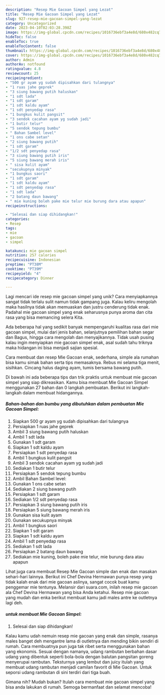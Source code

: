 ```yaml
---
description: "Resep Mie Gacoan Simpel yang Lezat"
title: "Resep Mie Gacoan Simpel yang Lezat"
slug: 927-resep-mie-gacoan-simpel-yang-lezat
category: Uncategorized
date: 2023-04-10T02:03:28.398Z
image: https://img-global.cpcdn.com/recipes/1016736ebf3a4e8d/680x482cq70/mie-gacoan-simpel-foto-resep-utama.jpg
hideToc: false
enableToc: true
enableTocContent: false
thumbnail: https://img-global.cpcdn.com/recipes/1016736ebf3a4e8d/680x482cq70/mie-gacoan-simpel-foto-resep-utama.jpg
cover: https://img-global.cpcdn.com/recipes/1016736ebf3a4e8d/680x482cq70/mie-gacoan-simpel-foto-resep-utama.jpg
author: Admin
authorAv: notfound
ratingvalue: 4.8
reviewcount: 25
recipeingredient:
- "500 gr ayam yg sudah dipisahkan dari tulangnya"
- "1 ruas jahe geprek"
- "3 siung bawang putih haluskan"
- "1 sdt lada"
- "1 sdt garam"
- "1 sdt kaldu ayam"
- "1 sdt penyedap rasa"
- "1 bungkus kulit pangsit"
- "3 sendok cacahan ayam yg sudah jadi"
- "1 butir telur"
- "5 sendok tepung bumbu"
- " Bahan Sambel level"
- "1 ons cabe setan"
- "2 siung bawang putih"
- "1 sdt garam"
- "1/2 sdt penyedap rasa"
- "3 siung bawang putih iris"
- "5 siung bawang merah iris"
- " sisa kulit ayam"
- "secukupnya minyak"
- "1 bungkus saori"
- "1 sdt garam"
- "1 sdt kaldu ayam"
- "1 sdt penyedap rasa"
- "1 sdt lada"
- "2 batang daun bawang"
- " mie kuning boleh pake mie telur mie burung dara atau apapun"
recipeinstructions:

- "Selesai dan siap dihidangkan!"
categories:
- Resep
tags:
- mie
- gacoan
- simpel

katakunci: mie gacoan simpel 
nutrition: 257 calories
recipecuisine: Indonesian
preptime: "PT38M"
cooktime: "PT39M"
recipeyield: "4"
recipecategory: Dinner

---
```





Lagi mencari ide resep mie gacoan simpel yang unik? Cara menyiapkannya sangat tidak terlalu sulit namun tidak gampang juga. Kalau keliru mengolah maka hasilnya tidak akan memuaskan dan justru cenderung tidak enak. Padahal mie gacoan simpel yang enak seharusnya punya aroma dan cita rasa yang bisa memancing selera Kita.





Ada beberapa hal yang sedikit banyak mempengaruhi kualitas rasa dari mie gacoan simpel, mulai dari jenis bahan, selanjutnya pemilihan bahan segar dan Bagus, hingga cara mengolah dan menyajikannya. Tidak usah pusing kalau ingin menyiapkan mie gacoan simpel enak,      asal sudah tahu triknya maka hidangan ini bisa menjadi sajian spesial.














Cara membuat dan resep Mie Gacoan enak, sederhana, simple ala rumahan bisa kamu simak bahan serta tips memasaknya. Rebus mi selama tiga menit, sisihkan. Cincang halus daging ayam, tumis bersama bawang putih.






Di bawah ini ada beberapa tips dan trik praktis untuk membuat mie gacoan simpel yang siap dikreasikan. Kamu bisa membuat Mie Gacoan Simpel menggunakan 27 bahan dan 0 langkah pembuatan. Berikut ini langkah-langkah dalam membuat hidangannya.

<!--inarticleads1-->

##### Bahan-bahan dan bumbu yang dibutuhkan dalam pembuatan Mie Gacoan Simpel:

1. Siapkan 500 gr ayam yg sudah dipisahkan dari tulangnya
1. Persiapkan 1 ruas jahe geprek
1. Ambil 3 siung bawang putih haluskan
1. Ambil 1 sdt lada
1. Gunakan 1 sdt garam
1. Siapkan 1 sdt kaldu ayam
1. Persiapkan 1 sdt penyedap rasa
1. Ambil 1 bungkus kulit pangsit
1. Ambil 3 sendok cacahan ayam yg sudah jadi
1. Sediakan 1 butir telur
1. Persiapkan 5 sendok tepung bumbu
1. Ambil  Bahan Sambel level:
1. Gunakan 1 ons cabe setan
1. Sediakan 2 siung bawang putih
1. Persiapkan 1 sdt garam
1. Sediakan 1/2 sdt penyedap rasa
1. Persiapkan 3 siung bawang putih iris
1. Persiapkan 5 siung bawang merah iris
1. Gunakan  sisa kulit ayam
1. Gunakan secukupnya minyak
1. Ambil 1 bungkus saori
1. Siapkan 1 sdt garam
1. Siapkan 1 sdt kaldu ayam
1. Ambil 1 sdt penyedap rasa
1. Sediakan 1 sdt lada
1. Persiapkan 2 batang daun bawang
1. Sediakan  mie kuning, boleh pake mie telur, mie burung dara atau apapun


Lihat juga cara membuat Resep Mie Gacoan simple dan enak dan masakan sehari-hari lainnya. Berikut ini Chef Devina Hermawan punya resep yang tidak kalah enak dari mie gacoan aslinya, sangat cocok buat kamu penggemar mie tentunya. Melansir dari suara.com, inilah resep mie gacoan ala Chef Devina Hermawan yang bisa Anda ketahui. Resep mie gacoan yang mudah dan enka berikut membuat kamu jadi males antre ke outletnya lagi deh. 

<!--inarticleads2-->

#####  untuk membuat Mie Gacoan Simpel:


1. Selesai dan siap dihidangkan!

Kalau kamu udah nemuin resep mie gacoan yang enak dan simple, rasanya males banget deh mengantre lama di outletnya dan mending bikin sendiri di rumah. Cara membuatnya pun juga tak ribet serta menggunakan bahan yang ekonomis. Sesuai dengan namanya, udang rambutan berbahan dasar udang yang dibentuk seperti bola-bola dengan balutan pangsitan goreng menyerupai rambutan. Teksturnya yang lembut dan juicy itulah yang membuat udang rambutan menjadi camilan favorit di Mie Gacoan. Untuk seporsi udang rambutan di sini terdiri dari tiga buah. 

Gimana nih? Mudah bukan? Itulah cara membuat mie gacoan simpel yang bisa anda lakukan di rumah. Semoga bermanfaat dan selamat mencoba!
